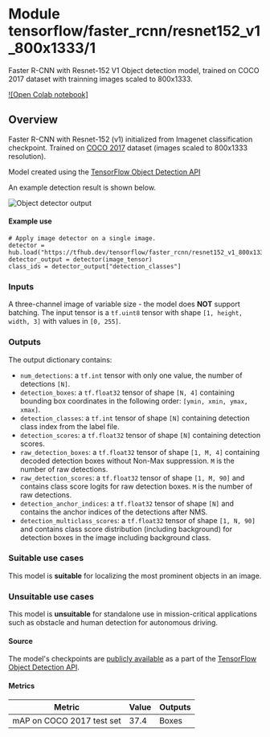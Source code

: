 # Module tensorflow/faster_rcnn/resnet152_v1_800x1333/1

Faster R-CNN with Resnet-152 V1 Object detection model, trained on COCO 2017
dataset with trainning images scaled to 800x1333.

<!-- asset-path: internal -->
<!-- module-type: image-object-detection -->
<!-- fine-tunable: false -->
<!-- format: saved_model_2 -->
<!-- network-architecture: Faster R-CNN -->
<!-- dataset: COCO 2017 -->

[![Open Colab notebook]](https://colab.research.google.com/github/tensorflow/hub/blob/master/examples/colab/tf2_object_detection.ipynb)

## Overview

Faster R-CNN with Resnet-152 (v1) initialized from Imagenet classification
checkpoint. Trained on [COCO 2017](https://cocodataset.org/) dataset (images
scaled to 800x1333 resolution).

Model created using the
[TensorFlow Object Detection API](https://github.com/tensorflow/models/tree/master/research/object_detection)

An example detection result is shown below.

![Object detector output](https://www.gstatic.com/aihub/tfhub/detection/od_no_keypoints.png)

#### Example use

```
# Apply image detector on a single image.
detector = hub.load("https://tfhub.dev/tensorflow/faster_rcnn/resnet152_v1_800x1333/1")
detector_output = detector(image_tensor)
class_ids = detector_output["detection_classes"]
```

### Inputs

A three-channel image of variable size - the model does **NOT** support
batching. The input tensor is a `tf.uint8` tensor with shape `[1, height, width,
3]` with values in `[0, 255]`.

### Outputs

The output dictionary contains:

*   `num_detections`: a `tf.int` tensor with only one value, the number of
    detections `[N]`.
*   `detection_boxes`: a `tf.float32` tensor of shape `[N, 4]` containing
    bounding box coordinates in the following order: `[ymin, xmin, ymax, xmax]`.
*   `detection_classes`: a `tf.int` tensor of shape `[N]` containing detection
    class index from the label file.
*   `detection_scores`: a `tf.float32` tensor of shape `[N]` containing
    detection scores.
*   `raw_detection_boxes`: a `tf.float32` tensor of shape `[1, M, 4]` containing
    decoded detection boxes without Non-Max suppression. `M` is the number of
    raw detections.
*   `raw_detection_scores`: a `tf.float32` tensor of shape `[1, M, 90]` and
    contains class score logits for raw detection boxes. `M` is the number of
    raw detections.
*   `detection_anchor_indices`: a `tf.float32` tensor of shape `[N]` and
    contains the anchor indices of the detections after NMS.
*   `detection_multiclass_scores`: a `tf.float32` tensor of shape `[1, N, 90]`
    and contains class score distribution (including background) for detection
    boxes in the image including background class.

### Suitable use cases

This model is **suitable** for localizing the most prominent objects in an
image.

### Unsuitable use cases

This model is **unsuitable** for standalone use in mission-critical applications
such as obstacle and human detection for autonomous driving.

#### Source

The model's checkpoints are
[publicly available](https://github.com/tensorflow/models/blob/master/research/object_detection/g3doc/tf2_detection_zoo.md)
as a part of the
[TensorFlow Object Detection API](https://github.com/tensorflow/models/tree/master/research/object_detection).

#### Metrics

Metric                    | Value | Outputs
------------------------- | ----- | -------
mAP on COCO 2017 test set | 37.4  | Boxes

